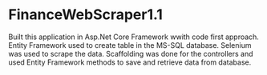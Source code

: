 # FinanceWebScraper1.1

Built this application in Asp.Net Core Framework wwith code first approach. Entity Framework used to create table in the MS-SQL database.
Selenium was used to scrape the data. Scaffolding was done for the controllers and used Entity Framework methods to save and retrieve data from database.
